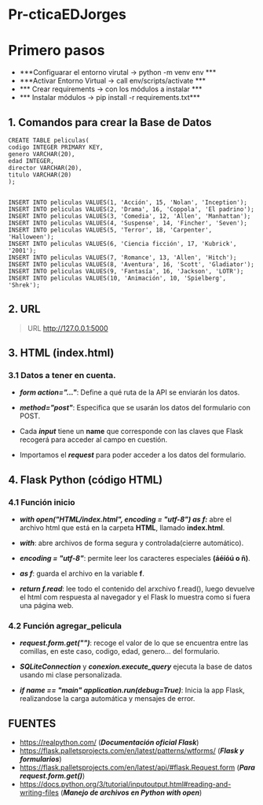# Pr-cticaEDJorges

# Primero pasos

- ***Configuarar el entorno virutal -> python -m venv env ***
- ***Activar Entorno Virtual -> call env/scripts/activate ***
- *** Crear requirements -> con los módulos a instalar ***
- *** Instalar módulos -> pip install -r requirements.txt***


## 1. Comandos para crear la Base de Datos

```
CREATE TABLE peliculas(
codigo INTEGER PRIMARY KEY,
genero VARCHAR(20),
edad INTEGER,
director VARCHAR(20),
titulo VARCHAR(20)
);


INSERT INTO peliculas VALUES(1, 'Acción', 15, 'Nolan', 'Inception');
INSERT INTO peliculas VALUES(2, 'Drama', 16, 'Coppola', 'El padrino');
INSERT INTO peliculas VALUES(3, 'Comedia', 12, 'Allen', 'Manhattan');
INSERT INTO peliculas VALUES(4, 'Suspense', 14, 'Fincher', 'Seven');
INSERT INTO peliculas VALUES(5, 'Terror', 18, 'Carpenter', 'Halloween');
INSERT INTO peliculas VALUES(6, 'Ciencia ficción', 17, 'Kubrick', '2001');
INSERT INTO peliculas VALUES(7, 'Romance', 13, 'Allen', 'Hitch');
INSERT INTO peliculas VALUES(8, 'Aventura', 16, 'Scott', 'Gladiator');
INSERT INTO peliculas VALUES(9, 'Fantasía', 16, 'Jackson', 'LOTR');
INSERT INTO peliculas VALUES(10, 'Animación', 10, 'Spielberg', 'Shrek');
```
## 2. URL 
> URL http://127.0.0.1:5000

## 3. HTML (index.html)

### 3.1 Datos a tener en cuenta.
- ***form action="..."***: Define a qué ruta de la API se enviarán los datos.

- ***method="post"***: Especifica que se usarán los datos del formulario con POST.

- Cada ***input*** tiene un **name** que corresponde con las claves que Flask recogerá para acceder al campo en cuestión.

- Importamos el ***request*** para poder acceder a los datos del formulario.


## 4. Flask Python (código HTML)

### 4.1 Función inicio

- ***with open("HTML/index.html", encoding = "utf-8") as f:*** abre el archivo html que está en la carpeta **HTML**, llamado **index.html**.

- ***with***: abre archivos de forma segura y controlada(cierre automático).

- ***encoding = "utf-8"***: permite leer los caracteres especiales **(áéíóú o ñ)**.

- ***as f***: guarda el archivo en la variable **f**.

- ***return f.read***: lee todo el contenido del arxchivo f.read(), luego devuelve el html com respuesta al navegador y el Flask lo muestra como si fuera una página web.


### 4.2 Función agregar_pelicula

- ***request.form.get("")***: recoge el valor de lo que se encuentra entre las comillas, en este caso, codigo, edad, genero... del formulario.

- ***SQLiteConnection*** y ***conexion.execute_query*** ejecuta la base de datos usando mi clase personalizada.

- ***if __name__ == "__main__"
    application.run(debug=True)***: Inicia la app Flask, realizandose la carga automática y mensajes de error.


## FUENTES

- https://realpython.com/ (***Documentación oficial Flask***)
- https://flask.palletsprojects.com/en/latest/patterns/wtforms/ (***Flask y formularios***)
- https://flask.palletsprojects.com/en/latest/api/#flask.Request.form (***Para request.form.get()***)
- https://docs.python.org/3/tutorial/inputoutput.html#reading-and-writing-files (***Manejo de archivos en Python with open***)



